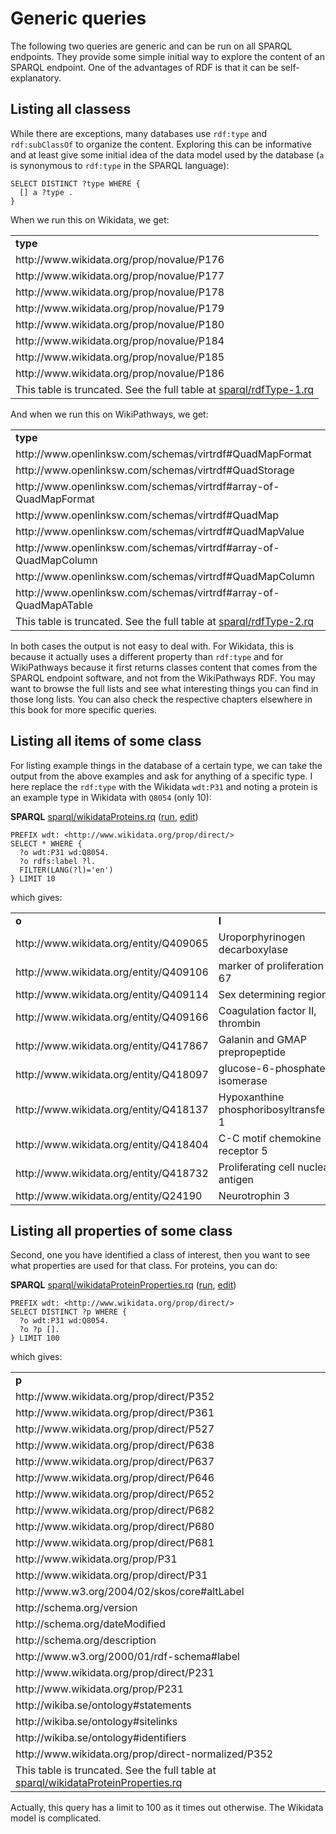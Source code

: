 # Generic queries

The following two queries are generic and can be run on all SPARQL endpoints. They provide
some simple initial way to explore the content of an SPARQL endpoint. One of the advantages
of RDF is that it can be self-explanatory.

## Listing all classess

While there are exceptions, many databases use `rdf:type` and `rdf:subClassOf` to organize
the content. Exploring this can be informative and at least give some initial idea of the
data model used by the database (`a` is synonymous to `rdf:type` in the SPARQL language):

```sparql
SELECT DISTINCT ?type WHERE {
  [] a ?type .
}
```

When we run this on Wikidata, we get:

<!-- https://query.wikidata.org/bigdata/namespace/wdq/sparql -->
<table>
  <tr>
    <td><b>type</b></td>
  </tr>
  <tr>
    <td>http://www.wikidata.org/prop/novalue/P176</td>
  </tr>
  <tr>
    <td>http://www.wikidata.org/prop/novalue/P177</td>
  </tr>
  <tr>
    <td>http://www.wikidata.org/prop/novalue/P178</td>
  </tr>
  <tr>
    <td>http://www.wikidata.org/prop/novalue/P179</td>
  </tr>
  <tr>
    <td>http://www.wikidata.org/prop/novalue/P180</td>
  </tr>
  <tr>
    <td>http://www.wikidata.org/prop/novalue/P184</td>
  </tr>
  <tr>
    <td>http://www.wikidata.org/prop/novalue/P185</td>
  </tr>
  <tr>
    <td>http://www.wikidata.org/prop/novalue/P186</td>
  </tr>
  <tr><td colspan="2">This table is truncated. See the full table at <a href="sparql/rdfType-1.code.html">sparql/rdfType-1.rq</a></td></tr>
</table>

And when we run this on WikiPathways, we get:

<!-- https://sparql.wikipathways.org/sparql -->
<table>
  <tr>
    <td><b>type</b></td>
  </tr>
  <tr>
    <td>http://www.openlinksw.com/schemas/virtrdf#QuadMapFormat</td>
  </tr>
  <tr>
    <td>http://www.openlinksw.com/schemas/virtrdf#QuadStorage</td>
  </tr>
  <tr>
    <td>http://www.openlinksw.com/schemas/virtrdf#array-of-QuadMapFormat</td>
  </tr>
  <tr>
    <td>http://www.openlinksw.com/schemas/virtrdf#QuadMap</td>
  </tr>
  <tr>
    <td>http://www.openlinksw.com/schemas/virtrdf#QuadMapValue</td>
  </tr>
  <tr>
    <td>http://www.openlinksw.com/schemas/virtrdf#array-of-QuadMapColumn</td>
  </tr>
  <tr>
    <td>http://www.openlinksw.com/schemas/virtrdf#QuadMapColumn</td>
  </tr>
  <tr>
    <td>http://www.openlinksw.com/schemas/virtrdf#array-of-QuadMapATable</td>
  </tr>
  <tr><td colspan="2">This table is truncated. See the full table at <a href="sparql/rdfType-2.code.html">sparql/rdfType-2.rq</a></td></tr>
</table>

In both cases the output is not easy to deal with. For Wikidata, this is because it actually
uses a different property than `rdf:type` and for WikiPathways because it first returns classes
content that comes from the SPARQL endpoint software, and not from the WikiPathways RDF.
You may want to browse the full lists and see what interesting things you can find in those long lists.
You can also check the respective chapters elsewhere in this book for more specific queries.

## Listing all items of some class

For listing example things in the database of a certain type, we can take the output from
the above examples and ask for anything of a specific type. I here replace the `rdf:type` 
with the Wikidata `wdt:P31` and noting a protein is an example type in Wikidata with
`Q8054` (only 10):

**SPARQL** [sparql/wikidataProteins.rq](sparql/wikidataProteins.code.html) ([run](https://query.wikidata.org/embed.html#PREFIX%20wdt%3A%20%3Chttp%3A%2F%2Fwww.wikidata.org%2Fprop%2Fdirect%2F%3E%0A%0ASELECT%20*%20WHERE%20%7B%0A%20%20%3Fo%20wdt%3AP31%20wd%3AQ8054.%0A%20%20%3Fo%20rdfs%3Alabel%20%3Fl.%0A%20%20FILTER%28LANG%28%3Fl%29%3D%27en%27%29%0A%7D%20LIMIT%2010%0A), [edit](https://query.wikidata.org/#PREFIX%20wdt%3A%20%3Chttp%3A%2F%2Fwww.wikidata.org%2Fprop%2Fdirect%2F%3E%0A%0ASELECT%20*%20WHERE%20%7B%0A%20%20%3Fo%20wdt%3AP31%20wd%3AQ8054.%0A%20%20%3Fo%20rdfs%3Alabel%20%3Fl.%0A%20%20FILTER%28LANG%28%3Fl%29%3D%27en%27%29%0A%7D%20LIMIT%2010%0A))

```sparql
PREFIX wdt: <http://www.wikidata.org/prop/direct/>
SELECT * WHERE {
  ?o wdt:P31 wd:Q8054.
  ?o rdfs:label ?l.
  FILTER(LANG(?l)='en')
} LIMIT 10
```

which gives:

<!-- https://query.wikidata.org/bigdata/namespace/wdq/sparql -->
<table>
  <tr>
    <td><b>o</b></td>
    <td><b>l</b></td>
  </tr>
  <tr>
    <td>http://www.wikidata.org/entity/Q409065</td>
    <td>Uroporphyrinogen decarboxylase</td>
  </tr>
  <tr>
    <td>http://www.wikidata.org/entity/Q409106</td>
    <td>marker of proliferation Ki-67</td>
  </tr>
  <tr>
    <td>http://www.wikidata.org/entity/Q409114</td>
    <td>Sex determining region Y</td>
  </tr>
  <tr>
    <td>http://www.wikidata.org/entity/Q409166</td>
    <td>Coagulation factor II, thrombin</td>
  </tr>
  <tr>
    <td>http://www.wikidata.org/entity/Q417867</td>
    <td>Galanin and GMAP prepropeptide</td>
  </tr>
  <tr>
    <td>http://www.wikidata.org/entity/Q418097</td>
    <td>glucose-6-phosphate isomerase</td>
  </tr>
  <tr>
    <td>http://www.wikidata.org/entity/Q418137</td>
    <td>Hypoxanthine phosphoribosyltransferase 1</td>
  </tr>
  <tr>
    <td>http://www.wikidata.org/entity/Q418404</td>
    <td>C-C motif chemokine receptor 5</td>
  </tr>
  <tr>
    <td>http://www.wikidata.org/entity/Q418732</td>
    <td>Proliferating cell nuclear antigen</td>
  </tr>
  <tr>
    <td>http://www.wikidata.org/entity/Q24190</td>
    <td>Neurotrophin 3</td>
  </tr>
</table>

## Listing all properties of some class

Second, one you have identified a class of interest, then you want to see what properties
are used for that class. For proteins, you can do:

**SPARQL** [sparql/wikidataProteinProperties.rq](sparql/wikidataProteinProperties.code.html) ([run](https://query.wikidata.org/embed.html#PREFIX%20wdt%3A%20%3Chttp%3A%2F%2Fwww.wikidata.org%2Fprop%2Fdirect%2F%3E%0A%0ASELECT%20DISTINCT%20%3Fp%20WHERE%20%7B%0A%20%20%3Fo%20wdt%3AP31%20wd%3AQ8054.%0A%20%20%3Fo%20%3Fp%20%5B%5D.%0A%7D%20LIMIT%20100%0A), [edit](https://query.wikidata.org/#PREFIX%20wdt%3A%20%3Chttp%3A%2F%2Fwww.wikidata.org%2Fprop%2Fdirect%2F%3E%0A%0ASELECT%20DISTINCT%20%3Fp%20WHERE%20%7B%0A%20%20%3Fo%20wdt%3AP31%20wd%3AQ8054.%0A%20%20%3Fo%20%3Fp%20%5B%5D.%0A%7D%20LIMIT%20100%0A))

```sparql
PREFIX wdt: <http://www.wikidata.org/prop/direct/>
SELECT DISTINCT ?p WHERE {
  ?o wdt:P31 wd:Q8054.
  ?o ?p [].
} LIMIT 100
```

which gives:

<!-- https://query.wikidata.org/bigdata/namespace/wdq/sparql -->
<table>
  <tr>
    <td><b>p</b></td>
  </tr>
  <tr>
    <td>http://www.wikidata.org/prop/direct/P352</td>
  </tr>
  <tr>
    <td>http://www.wikidata.org/prop/direct/P361</td>
  </tr>
  <tr>
    <td>http://www.wikidata.org/prop/direct/P527</td>
  </tr>
  <tr>
    <td>http://www.wikidata.org/prop/direct/P638</td>
  </tr>
  <tr>
    <td>http://www.wikidata.org/prop/direct/P637</td>
  </tr>
  <tr>
    <td>http://www.wikidata.org/prop/direct/P646</td>
  </tr>
  <tr>
    <td>http://www.wikidata.org/prop/direct/P652</td>
  </tr>
  <tr>
    <td>http://www.wikidata.org/prop/direct/P682</td>
  </tr>
  <tr>
    <td>http://www.wikidata.org/prop/direct/P680</td>
  </tr>
  <tr>
    <td>http://www.wikidata.org/prop/direct/P681</td>
  </tr>
  <tr>
    <td>http://www.wikidata.org/prop/P31</td>
  </tr>
  <tr>
    <td>http://www.wikidata.org/prop/direct/P31</td>
  </tr>
  <tr>
    <td>http://www.w3.org/2004/02/skos/core#altLabel</td>
  </tr>
  <tr>
    <td>http://schema.org/version</td>
  </tr>
  <tr>
    <td>http://schema.org/dateModified</td>
  </tr>
  <tr>
    <td>http://schema.org/description</td>
  </tr>
  <tr>
    <td>http://www.w3.org/2000/01/rdf-schema#label</td>
  </tr>
  <tr>
    <td>http://www.wikidata.org/prop/direct/P231</td>
  </tr>
  <tr>
    <td>http://www.wikidata.org/prop/P231</td>
  </tr>
  <tr>
    <td>http://wikiba.se/ontology#statements</td>
  </tr>
  <tr>
    <td>http://wikiba.se/ontology#sitelinks</td>
  </tr>
  <tr>
    <td>http://wikiba.se/ontology#identifiers</td>
  </tr>
  <tr>
    <td>http://www.wikidata.org/prop/direct-normalized/P352</td>
  </tr>
  <tr><td colspan="2">This table is truncated. See the full table at <a href="sparql/wikidataProteinProperties.code.html">sparql/wikidataProteinProperties.rq</a></td></tr>
</table>

Actually, this query has a limit to 100 as it times out otherwise. The Wikidata model is complicated.
